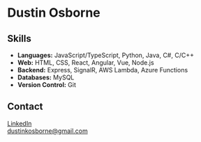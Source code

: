 # Dustin Osborne  

## Skills  
- **Languages:** JavaScript/TypeScript, Python, Java, C#, C/C++  
- **Web:** HTML, CSS, React, Angular, Vue, Node.js  
- **Backend:** Express, SignalR, AWS Lambda, Azure Functions  
- **Databases:** MySQL  
- **Version Control:** Git  


## Contact  
[LinkedIn](https://www.linkedin.com/in/dustin-k-osborne)  
[dustinkosborne@gmail.com](mailto:dustinkosborne@gmail.com)  
